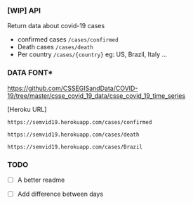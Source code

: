 ### [WIP] API

Return data about covid-19 cases

* confirmed cases `/cases/confirmed`
* Death cases 	`/cases/death`
* Per country `/cases/{country}` eg: US, Brazil, Italy ...

### DATA FONT*

https://github.com/CSSEGISandData/COVID-19/tree/master/csse_covid_19_data/csse_covid_19_time_series

[Heroku URL]

`https://semvid19.herokuapp.com/cases/confirmed`

`https://semvid19.herokuapp.com/cases/death`

`https://semvid19.herokuapp.com/cases/Brazil` 


### TODO
- [ ] A better readme
- [ ] Add difference between days

